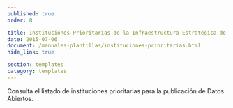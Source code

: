 ```yaml
---
published: true
order: 8

title: Instituciones Prioritarias de la Infraestructura Estratégica de Datos Abiertos
date: 2015-07-06
document: /manuales-plantillas/instituciones-prioritarias.html
hide_link: true

section: templates
category: templates
---
```


Consulta el listado de instituciones prioritarias para la publicación de Datos Abiertos.
